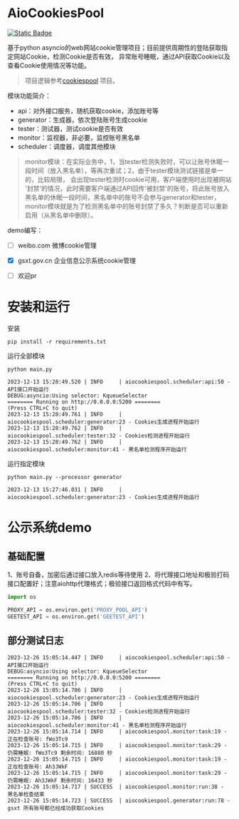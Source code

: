 # AioCookiesPool

[![Static Badge](https://img.shields.io/badge/Telegram-%40heeetui-blue?logo=telegram)](https://t.me/heeetui)


基于python asyncio的web网站cookie管理项目；目前提供周期性的登陆获取指定网站Cookie，检测Cookie是否有效，
异常账号睡眠，通过API获取Cookie以及查看Cookie使用情况等功能。

> 项目逻辑参考[cookiespool](https://github.com/Python3WebSpider/cookiespool) 项目。

模块功能简介：
- api：对外接口服务，随机获取cookie，添加账号等
- generator：生成器，依次登陆账号生成cookie
- tester：测试器，测试cookie是否有效
- monitor：监视器，非必要，监控账号黑名单
- scheduler：调度器，调度其他模块

> monitor模块：在实际业务中，1，当tester检测失败时，可以让账号休眠一段时间（放入黑名单），等再次重试；2，由于tester模块测试链接是单一的，比较局限，
> 会出现tester检测时cookie可用，客户端使用时出现被网站
> '封禁'的情况，此时需要客户端通过API回传'被封禁'的账号，将此账号放入黑名单的休眠一段时间，黑名单中的账号不会参与generator和tester，
> monitor模块就是为了检测黑名单中的账号封禁了多久？判断是否可以重新启用（从黑名单中删除）。

demo编写：
- [ ] weibo.com 微博cookie管理
- [x] gsxt.gov.cn 企业信息公示系统cookie管理
- [ ] 欢迎pr


# 安装和运行
安装
```shell
pip install -r requirements.txt
```
运行全部模块
```shell
python main.py
```
```shell
2023-12-13 15:28:49.520 | INFO     | aiocookiespool.scheduler:api:50 - API接口开始运行
DEBUG:asyncio:Using selector: KqueueSelector
======== Running on http://0.0.0.0:5200 ========
(Press CTRL+C to quit)
2023-12-13 15:28:49.761 | INFO     | aiocookiespool.scheduler:generator:23 - Cookies生成进程开始运行
2023-12-13 15:28:49.762 | INFO     | aiocookiespool.scheduler:tester:32 - Cookies检测进程开始运行
2023-12-13 15:28:49.762 | INFO     | aiocookiespool.scheduler:monitor:41 - 黑名单检测程序开始运行
```
运行指定模块
```shell
python main.py --processor generator
```
```shell
2023-12-13 15:27:46.031 | INFO     | aiocookiespool.scheduler:generator:23 - Cookies生成进程开始运行
```

# 公示系统demo

## 基础配置
1、账号自备，加密后通过接口放入redis等待使用
2、将代理接口地址和极验打码接口配置好；注意aiohttp代理格式；极验接口返回格式代码中有写。
```python
import os

PROXY_API = os.environ.get('PROXY_POOL_API')
GEETEST_API = os.environ.get('GEETEST_API')
```
## 部分测试日志
```shell
2023-12-26 15:05:14.447 | INFO     | aiocookiespool.scheduler:api:50 - API接口开始运行
DEBUG:asyncio:Using selector: KqueueSelector
======== Running on http://0.0.0.0:5200 ========
(Press CTRL+C to quit)
2023-12-26 15:05:14.706 | INFO     | aiocookiespool.scheduler:generator:23 - Cookies生成进程开始运行
2023-12-26 15:05:14.706 | INFO     | aiocookiespool.scheduler:tester:32 - Cookies检测进程开始运行
2023-12-26 15:05:14.706 | INFO     | aiocookiespool.scheduler:monitor:41 - 黑名单检测程序开始运行
2023-12-26 15:05:14.714 | INFO     | aiocookiespool.monitor:task:19 - 正在检查账号: fWo3Tc9
2023-12-26 15:05:14.715 | INFO     | aiocookiespool.monitor:task:29 - 仍需睡眠: fWo3Tc9 剩余时间: 16880 秒
2023-12-26 15:05:14.715 | INFO     | aiocookiespool.monitor:task:19 - 正在检查账号: Ah3JWkF
2023-12-26 15:05:14.715 | INFO     | aiocookiespool.monitor:task:29 - 仍需睡眠: Ah3JWkF 剩余时间: 16433 秒
2023-12-26 15:05:14.717 | SUCCESS  | aiocookiespool.monitor:run:38 - 黑名单检查结束
2023-12-26 15:05:14.723 | SUCCESS  | aiocookiespool.generator:run:78 - gsxt 所有账号都已经成功获取Cookies
```
